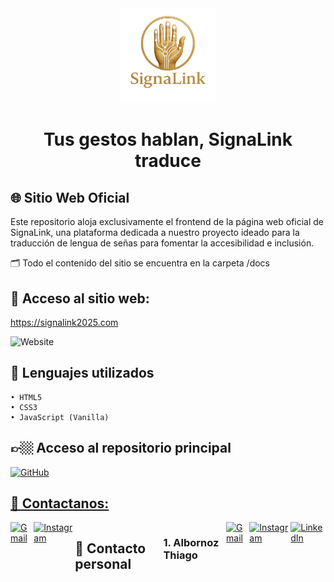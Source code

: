 <div align="center">
 
<img src="./Images/Logo.png" alt="Logo proyecto" width="30%"/>

</div>

<div align="center">
 
# Tus gestos hablan, SignaLink traduce

</div>

## 🌐 Sitio Web Oficial

Este repositorio aloja exclusivamente el frontend de la página web oficial de SignaLink, una plataforma dedicada a nuestro proyecto ideado para la traducción de lengua de señas para fomentar la accesibilidad e inclusión.

🗂️ Todo el contenido del sitio se encuentra en la carpeta /docs

## 🔗 Acceso al sitio web:
https://signalink2025.com

 ![Website](https://img.shields.io/website?down_color=red&down_message=offline&up_color=green&up_message=online&url=https%3A%2F%2Fsignalink2025.com)

## 👾 Lenguajes utilizados
	• HTML5
	• CSS3
	• JavaScript (Vanilla)

## 👉🏼 Acceso al repositorio principal
<a href="https://github.com/impatrq/SignaLink" target="_blank">
  <img alt="GitHub" src="https://img.shields.io/badge/GitHub-000?style=for-the-badge&logo=github&logoColor=white" />

## 📱 Contactanos: 

 <div style="display: flex; justify-content: space-around;">

<a href="https://mail.google.com/mail/?view=cm&to=signalink2025@gmail.com" target="_blank">
    <img alt="Gmail" src="https://img.shields.io/badge/Gmail-D14836?style=for-the-badge&logo=gmail&logoColor=white" />
</a>
<a href="https://www.instagram.com/signalink_">
    <img alt="Instagram" width="123px" src="https://img.shields.io/badge/Instagram-E4405F?style=for-the-badge&logo=instagram&logoColor=white" />
</a>

## 📱 Contacto personal

### 1. Albornoz Thiago
<a href="https://mail.google.com/mail/?view=cm&to=albornozthiagoagustin@gmail.com" target="_blank">
    <img alt="Gmail" src="https://img.shields.io/badge/Gmail-D14836?style=for-the-badge&logo=gmail&logoColor=white" />
<a href="https://www.instagram.com/thia.albornoz/">
    <img alt="Instagram" width="123px" src="https://img.shields.io/badge/Instagram-E4405F?style=for-the-badge&logo=instagram&logoColor=white" />
<a href="https://www.linkedin.com/in/thiago-albornoz" target="_blank">
  <img alt="LinkedIn" src="https://img.shields.io/badge/LinkedIn-0A66C2?style=for-the-badge&logo=linkedin&logoColor=white" />
</a>
  
	
